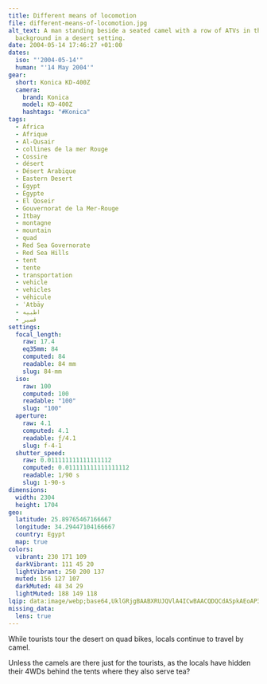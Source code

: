 ```yaml
---
title: Different means of locomotion
file: different-means-of-locomotion.jpg
alt_text: A man standing beside a seated camel with a row of ATVs in the
  background in a desert setting.
date: 2004-05-14 17:46:27 +01:00
dates:
  iso: "'2004-05-14'"
  human: "'14 May 2004'"
gear:
  short: Konica KD-400Z
  camera:
    brand: Konica
    model: KD-400Z
    hashtags: "#Konica"
tags:
  - Africa
  - Afrique
  - Al-Qusair
  - collines de la mer Rouge
  - Cossire
  - désert
  - Désert Arabique
  - Eastern Desert
  - Egypt
  - Égypte
  - El Qoseir
  - Gouvernorat de la Mer-Rouge
  - Itbay
  - montagne
  - mountain
  - quad
  - Red Sea Governorate
  - Red Sea Hills
  - tent
  - tente
  - transportation
  - vehicle
  - vehicles
  - véhicule
  - ʿAtbāy
  - اطبيه
  - قصير‎
settings:
  focal_length:
    raw: 17.4
    eq35mm: 84
    computed: 84
    readable: 84 mm
    slug: 84-mm
  iso:
    raw: 100
    computed: 100
    readable: "100"
    slug: "100"
  aperture:
    raw: 4.1
    computed: 4.1
    readable: ƒ/4.1
    slug: f-4-1
  shutter_speed:
    raw: 0.011111111111111112
    computed: 0.011111111111111112
    readable: 1/90 s
    slug: 1-90-s
dimensions:
  width: 2304
  height: 1704
geo:
  latitude: 25.89765467166667
  longitude: 34.29447104166667
  country: Egypt
  map: true
colors:
  vibrant: 230 171 109
  darkVibrant: 111 45 20
  lightVibrant: 250 200 137
  muted: 156 127 107
  darkMuted: 48 34 29
  lightMuted: 188 149 118
lqip: data:image/webp;base64,UklGRjgBAABXRUJQVlA4ICwBAACQDQCdASpkAEoAP3Goylw0v6ksK/O8W/AuCWMAz99T29CJKSMl0Fpk+1VCecvtODYZyoZRny0mvqKCpEZKXsXoljyP8K/YxLQkbrRTlBM4i3bRsXvBBsBT8HCsC9zrASA2AUSEqV9vc+OJEz20if6aKPOFHyAA/t6G6JjxALRq2IOh4UEOLSfHFYe2yYgHAjJE8YFY6y6Tbaw9paSb/RlwnA63vhmSzGN+XB+KspdAnaTAL7X11E1rXs7Ys8RGiZvyoU0SWNZyvJptj4LEQHOcMLYmFVQZGgbHZg8X/LnDzgrDyPNpgHwqoQNwgxgucYwGJkb5snwfop1m+N/S7COAgqPDedN+ScwZfEf7GKdN0WjDSuQx9745kCpSmIoQH+AKF5WcNo+ULKYAAAA=
missing_data:
  lens: true
---
```


While tourists tour the desert on quad bikes, locals continue to travel by camel.

Unless the camels are there just for the tourists, as the locals have hidden their 4WDs behind the tents where they also serve tea?
